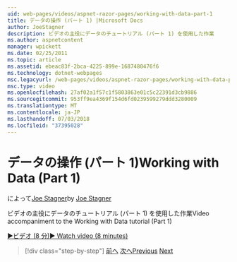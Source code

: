 ```yaml
---
uid: web-pages/videos/aspnet-razor-pages/working-with-data-part-1
title: データの操作 (パート 1) |Microsoft Docs
author: JoeStagner
description: ビデオの主役にデータのチュートリアル (パート 1) を使用した作業
ms.author: aspnetcontent
manager: wpickett
ms.date: 02/25/2011
ms.topic: article
ms.assetid: ebeac83f-2bca-4225-899e-1687480476f6
ms.technology: dotnet-webpages
msc.legacyurl: /web-pages/videos/aspnet-razor-pages/working-with-data-part-1
msc.type: video
ms.openlocfilehash: 27af02a1f57c1f5803863e01c5c22391d3cb9886
ms.sourcegitcommit: 953ff9ea4369f154d6fd0239599279ddd3280009
ms.translationtype: MT
ms.contentlocale: ja-JP
ms.lasthandoff: 07/03/2018
ms.locfileid: "37395028"
---
```

<a name="working-with-data-part-1"></a><span data-ttu-id="888d7-103">データの操作 (パート 1)</span><span class="sxs-lookup"><span data-stu-id="888d7-103">Working with Data (Part 1)</span></span>
====================
<span data-ttu-id="888d7-104">によって[Joe Stagner](https://github.com/JoeStagner)</span><span class="sxs-lookup"><span data-stu-id="888d7-104">by [Joe Stagner](https://github.com/JoeStagner)</span></span>

<span data-ttu-id="888d7-105">ビデオの主役にデータのチュートリアル (パート 1) を使用した作業</span><span class="sxs-lookup"><span data-stu-id="888d7-105">Video accompaniment to the Working with Data tutorial (Part 1)</span></span>

[<span data-ttu-id="888d7-106">&#9654;ビデオ (8 分)</span><span class="sxs-lookup"><span data-stu-id="888d7-106">&#9654; Watch video (8 minutes)</span></span>](https://channel9.msdn.com/Blogs/ASP-NET-Site-Videos/working-with-data-part-1)

> [!div class="step-by-step"]
> <span data-ttu-id="888d7-107">[前へ](working-with-forms-part-2.md)
> [次へ](working-with-data-part-2.md)</span><span class="sxs-lookup"><span data-stu-id="888d7-107">[Previous](working-with-forms-part-2.md)
[Next](working-with-data-part-2.md)</span></span>
